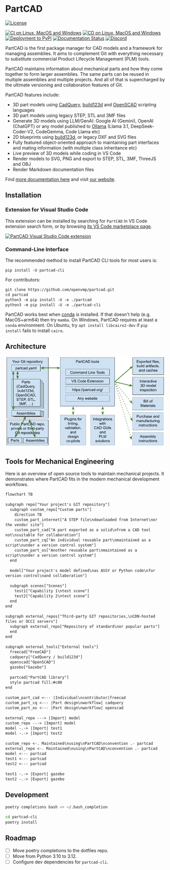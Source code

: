 # PartCAD <!-- omit in toc -->

[![License](https://github.com/openvmp/partcad/blob/main/apache20.svg?raw=true)](./LICENSE.txt)

[![CI on Linux, MacOS and Windows](https://github.com/openvmp/partcad/actions/workflows/python-test.yml/badge.svg)](https://github.com/openvmp/partcad/actions/workflows/python-test.yml)
[![CD on Linux, MacOS and Windows](https://github.com/openvmp/partcad/actions/workflows/python-build.yml/badge.svg)](https://github.com/openvmp/partcad/actions/workflows/python-build.yml)
[![Deployment to PyPI](https://github.com/openvmp/partcad/actions/workflows/python-deploy.yml/badge.svg)](https://github.com/openvmp/partcad/actions/workflows/python-deploy.yml)
[![Documentation Status](https://readthedocs.org/projects/partcad/badge/?version=latest)](https://partcad.readthedocs.io/en/latest/?badge=latest)
<a href="https://discord.gg/AXbP47zYw5"><img alt="Discord" src="https://img.shields.io/discord/1091497262733074534?logo=discord&logoColor=white&label=Discord&labelColor=353c43&color=31c151"></a>

PartCAD is the first package manager for CAD models
and a framework for managing assemblies.
It aims to complement Git with everything necessary to substitute
commercial Product Lifecycle Management (PLM) tools.

PartCAD maintains information about mechanical parts and
how they come together to form larger assemblies.
The same parts can be reused in multiple assemblies and multiple projects.
And all of that is supercharged by the ultimate versioning and collaboration features of Git.

PartCAD features include:

- 3D part models using [CadQuery](https://cadquery.readthedocs.io/), [build123d](https://build123d.readthedocs.io/) and [OpenSCAD](https://openscad.org/) scripting languages
- 3D part models using legacy STEP, STL and 3MF files
- Generate 3D models using LLM/GenAI: Google AI (Gemini), OpenAI (ChatGPT) or any model published to [Ollama](https://ollama.com/) (Llama 3.1, DeepSeek-Coder-V2, CodeGemma, Code Llama etc)
- 2D blueprints using [build123d](https://build123d.readthedocs.io/), or legacy DXF and SVG files
- Fully featured object-oriented approach to maintaining part interfaces and mating information (with multiple class inheritance etc)
- Live preview of 3D models while coding in VS Code
- Render models to SVG, PNG and export to STEP, STL, 3MF, ThreeJS and OBJ
- Render Markdown documentation files

Find [more documentation here](https://partcad.readthedocs.io/en/latest/?badge=latest) and visit [our website](https://partcad.org/).

## Installation

### Extension for Visual Studio Code

This extension can be installed by searching for `PartCAD` in VS Code extension search form, or by browsing [its VS Code marketplace page](https://marketplace.visualstudio.com/items?itemName=OpenVMP.partcad).

[![PartCAD Visual Studio Code extension](./docs/source/images/vscode1.png)](https://marketplace.visualstudio.com/items?itemName=OpenVMP.partcad)

### Command-Line Interface

The recommended method to install PartCAD CLI tools for most users is:

```shell
pip install -U partcad-cli
```

For contributors:

```shell
git clone https://github.com/openvmp/partcad.git
cd partcad
python3 -m pip install -U -e ./partcad
python3 -m pip install -U -e ./partcad-cli
```

PartCAD works best when [conda](https://docs.conda.io/) is installed.
If that doesn't help (e.g. MacOS+arm64) then try ``mamba``.
On Windows, PartCAD requires at least a `conda` environment.
On Ubuntu, try `apt install libcairo2-dev` if `pip install` fails to install `cairo`.

## Architecture

![Architecture](https://github.com/openvmp/partcad/blob/main/docs/source/images/architecture.png?raw=true)

## Tools for Mechanical Engineering

Here is an overview of open source tools to maintain
mechanical projects. It demonstrates where PartCAD fits
in the modern mechanical development workflows.

```mermaid
flowchart TB

subgraph repo["Your project's GIT repository"]
  subgraph custom_repo["Custom parts"]
    direction TB
    custom_part_internet["A STEP file\ndownloaded from Internet\nor the vendor site"]
    custom_part_cad["A part exported as a solid\nfrom a CAD tool not\nsuitable for collaboration"]
    custom_part_cq["An individual reusable part\nmaintained as a script\nunder a version control system"]
    custom_part_os["Another reusable part\nmaintained as a script\nunder a version control system"]
  end

  model["Your project's model defined\nas ASSY or Python code\nfor version control\nand collaboration"]

  subgraph scenes["Scenes"]
    test1["Capability 1\ntest scene"]
    test2["Capability 2\ntest scene"]
  end
end

subgraph external_repos["Third-party GIT repositories,\nCDN-hosted files or OCCI servers"]
  subgraph external_repo["Repository of standard\nor popular parts"]
  end
end

subgraph external_tools["External tools"]
  freecad["FreeCAD"]
  cadquery["CadQuery / build123d"]
  openscad["OpenSCAD"]
  gazebo["Gazebo"]

  partcad["PartCAD library"]
  style partcad fill:#c00
end

custom_part_cad <--- |Individual\ncontributor|freecad
custom_part_cq <--- |Part design\nworkflow| cadquery
custom_part_os <--- |Part design\nworkflow| openscad

external_repo ---> |Import| model
custom_repo ---> |Import| model
model -.-> |Import| test1
model -.-> |Import| test2

custom_repo <-. Maintained\nusing\nPartCAD\nconvention .- partcad
external_repo <-. Maintained\nusing\nPartCAD\nconvention .- partcad
model <--- partcad
test1 <--- partcad
test2 <--- partcad

test1 -.-> |Export| gazebo
test2 -.-> |Export| gazebo
```

## Development

```bash
poetry completions bash >> ~/.bash_completion
```

```bash
cd partcad-cli
poetry install
```

## Roadmap

- [ ] Move poetry completions to the dotfiles repo.
- [ ] Move from Python 3.10 to 3.12.
- [ ] Configure dev dependencies for `partcad-cli`.

[CadQuery]: https://github.com/CadQuery/cadquery
[build123d]: https://github.com/gumyr/build123d
[STEP]: https://en.wikipedia.org/wiki/ISO_10303
[OpenCASCADE]: https://www.opencascade.com/
